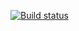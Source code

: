[![Build status](https://ci.appveyor.com/api/projects/status/wya965yghd1xv52u?svg=true)](https://ci.appveyor.com/project/Goglbum/selenium)
